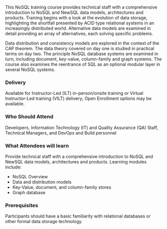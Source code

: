 <!-- NoSQL Foundation -->

This NoSQL training course provides technical staff with a comprehensive introduction to NoSQL and NewSQL data models, architectures and products. Training begins with a look at the evolution of data storage, highlighting the shortfall presented by ACID type relational systems in an increasingly distributed world. Alternative data models are examined in detail providing an array of alternatives, each solving specific problems.

Data distribution and consistency models are explored in the context of the CAP theorem. The data theory covered on day one is studied in practical terms on day two. The principle NoSQL database systems are examined in turn, including document, key-value, column-family and graph systems. The course also examines the reentrance of SQL as an optional modular layer in several NoSQL systems.


### Delivery

Available for Instructor-Led (ILT) in-person/onsite training or Virtual Instructor-Led training (VILT) delivery; Open Enrollment options may be available.


### Who Should Attend

Developers, Information Technology (IT) and Quality Assurance (QA) Staff, Technical Managers, and DevOps and Build personnel


### What Attendees will learn

Provide technical staff with a comprehensive introduction to NoSQL and NewSQL data models, architectures and products.
Learning modules include:

- NoSQL Overview
-	Data and distribution models
- Key-Value, document, and column-family stores
- Graph database


### Prerequisites

Participants should have a basic familiarity with relational databases or other formal data storage technology.



